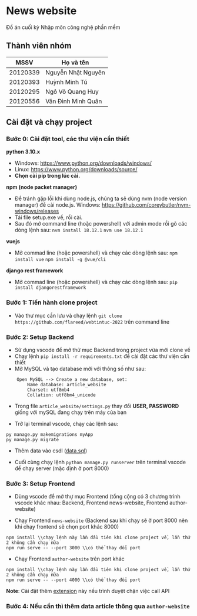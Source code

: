 # News website

Đồ án cuối kỳ Nhập môn công nghệ phần mềm

## Thành viên nhóm

| MSSV  | Họ và tên |
| ------------- | ------------- |
| 20120339  | Nguyễn Nhật Nguyên  |
| 20120393  | Huỳnh Minh Tú  |
| 20120295  | Ngô Võ Quang Huy  |
| 20120556  | Văn Đình Minh Quân  |

## Cài đặt và chạy project

### Bước 0: Cài đặt tool, các thư viện cần thiết
**python 3.10.x**
- Windows: https://www.python.org/downloads/windows/
- Linux: https://www.python.org/downloads/source/
- **Chọn cài pip trong lúc cài.**

**npm (node packet manager)**

 - Để tránh gặp lỗi khi dùng node.js, chúng ta sẽ dùng nvm (node version manager) để cài node.js.
    Windows: https://github.com/coreybutler/nvm-windows/releases
 - Tải file setup.exe về, rồi cài.
 - Sau đó mở command line (hoặc powershell) với admin mode rồi gõ các dòng lệnh sau: 
    `nvm install 18.12.1` 
    `nvm use 18.12.1`
    
 **vuejs**
 
 - Mở commad line (hoặc powershell) và chạy các dòng lệnh sau:
`npm install vue`
`npm install -g @vue/cli`

**django rest framework**

- Mở commad line (hoặc powershell) và chạy các dòng lệnh sau: `pip install djangorestframework`

### Bước 1: Tiến hành clone project

- Vào thư mục cần lưu và chạy lệnh `git clone https://github.com/flareed/webtintuc-2022` trên command line

### Bước 2: Setup Backend

- Sử dụng vscode để mở thử mục Backend trong project vừa mới clone về
- Chạy lệnh `pip install -r requirements.txt` để cài đặt các thư viện cần thiết
- Mở MySQL và tạo database mới với thông số như sau:

```
    Open MySQL --> Create a new database, set:
        Name database: article_website
        Charset: utf8mb4
        Collation: utf8bm4_unicode
```

- Trong file `article_website/settings.py` thay đổi **USER, PASSWORD** giống với mySQL đang chạy trên máy của bạn

- Trở lại terminal vscode, chạy các lệnh sau:

```
py manage.py makemigrations myApp
py manage.py migrate
```

- Thêm data vào csdl ([data.sql](https://studenthcmusedu-my.sharepoint.com/:u:/g/personal/20120393_student_hcmus_edu_vn/EYHTs2KvJ_NHjPyPyx7O3WUBOjBcBop3aR5uKjHGv4Wu0Q?e=5u1jOZ))

- Cuối cùng chạy lệnh `python manage.py runserver` trên terminal vscode để chạy server (mặc định ở port 8000)

### Bước 3: Setup Frontend

- Dùng vscode để mở thự mục Frontend (tổng cộng có 3 chương trình vscode khác nhau: Backend, Frontend news-website, Frontend author-website)

- Chạy Frontend `news-website` (Backend sau khi chạy sẽ ở port 8000 nên khi chạy frontend sẽ chọn port khác 8000)
```
npm install \\chạy lệnh này lần đầu tiên khi clone project về, lần thứ 2 không cần chạy nữa
npm run serve -- --port 3000 \\có thể thay đổi port
```

- Chạy Frontend `author-website` trên port khác
```
npm install \\chạy lệnh này lần đầu tiên khi clone project về, lần thứ 2 không cần chạy nữa
npm run serve -- --port 4000 \\có thể thay đổi port
```

**Note**: Cài đặt thêm [extension](https://chrome.google.com/webstore/detail/moesif-origin-cors-change/digfbfaphojjndkpccljibejjbppifbc) này nếu trình duyệt chặn việc call API

### Bước 4: Nếu cần thì thêm data article thông qua `author-website`
